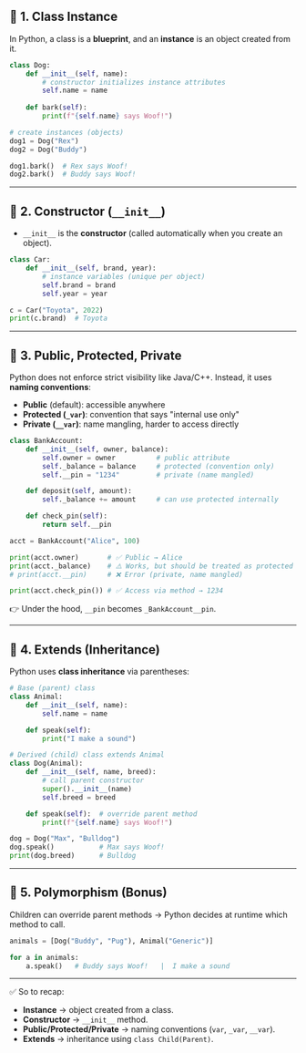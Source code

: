 ## 🔑 1. **Class Instance**

In Python, a class is a **blueprint**, and an **instance** is an object created from it.

```python
class Dog:
    def __init__(self, name):
        # constructor initializes instance attributes
        self.name = name
    
    def bark(self):
        print(f"{self.name} says Woof!")

# create instances (objects)
dog1 = Dog("Rex")
dog2 = Dog("Buddy")

dog1.bark()  # Rex says Woof!
dog2.bark()  # Buddy says Woof!
```

---

## 🔑 2. **Constructor (`__init__`)**

* `__init__` is the **constructor** (called automatically when you create an object).

```python
class Car:
    def __init__(self, brand, year):
        # instance variables (unique per object)
        self.brand = brand
        self.year = year

c = Car("Toyota", 2022)
print(c.brand)  # Toyota
```

---

## 🔑 3. **Public, Protected, Private**

Python does not enforce strict visibility like Java/C++. Instead, it uses **naming conventions**:

* **Public** (default): accessible anywhere
* **Protected (`_var`)**: convention that says "internal use only"
* **Private (`__var`)**: name mangling, harder to access directly

```python
class BankAccount:
    def __init__(self, owner, balance):
        self.owner = owner          # public attribute
        self._balance = balance     # protected (convention only)
        self.__pin = "1234"         # private (name mangled)

    def deposit(self, amount):
        self._balance += amount     # can use protected internally

    def check_pin(self):
        return self.__pin

acct = BankAccount("Alice", 100)

print(acct.owner)       # ✅ Public → Alice
print(acct._balance)    # ⚠️ Works, but should be treated as protected
# print(acct.__pin)     # ❌ Error (private, name mangled)

print(acct.check_pin()) # ✅ Access via method → 1234
```

👉 Under the hood, `__pin` becomes `_BankAccount__pin`.

---

## 🔑 4. **Extends (Inheritance)**

Python uses **class inheritance** via parentheses:

```python
# Base (parent) class
class Animal:
    def __init__(self, name):
        self.name = name

    def speak(self):
        print("I make a sound")

# Derived (child) class extends Animal
class Dog(Animal):
    def __init__(self, name, breed):
        # call parent constructor
        super().__init__(name)
        self.breed = breed

    def speak(self):  # override parent method
        print(f"{self.name} says Woof!")

dog = Dog("Max", "Bulldog")
dog.speak()           # Max says Woof!
print(dog.breed)      # Bulldog
```

---

## 🔑 5. **Polymorphism (Bonus)**

Children can override parent methods → Python decides at runtime which method to call.

```python
animals = [Dog("Buddy", "Pug"), Animal("Generic")]

for a in animals:
    a.speak()   # Buddy says Woof!   |  I make a sound
```

---

✅ So to recap:

* **Instance** → object created from a class.
* **Constructor** → `__init__` method.
* **Public/Protected/Private** → naming conventions (`var`, `_var`, `__var`).
* **Extends** → inheritance using `class Child(Parent)`.
